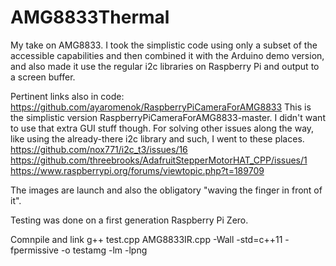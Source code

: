 # AMG8833Thermal
My take on AMG8833. I took the simplistic code using only a subset of the accessible capabilities and then combined it with the Arduino demo version, 
and also made it use the regular i2c libraries on Raspberry Pi and output to a screen buffer. 

Pertinent links also in code:
https://github.com/ayaromenok/RaspberryPiCameraForAMG8833
This is the simplistic version RaspberryPiCameraForAMG8833-master. I didn't want to use that extra GUI stuff though. 
For solving other issues along the way, like using the already-there i2c library and such, I went to these places. 
        https://github.com/nox771/i2c_t3/issues/16
        https://github.com/threebrooks/AdafruitStepperMotorHAT_CPP/issues/1
        https://www.raspberrypi.org/forums/viewtopic.php?t=189709

The images are launch and also the obligatory "waving the finger in front of it". 

Testing was done on a first generation Raspberry Pi Zero. 

Comnpile and link  g++ test.cpp AMG8833IR.cpp  -Wall -std=c++11   -fpermissive -o testamg -lm -lpng
